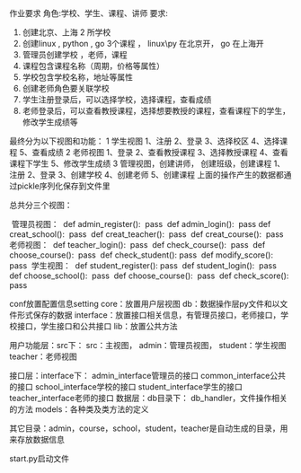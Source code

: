 
作业要求
角色:学校、学生、课程、讲师
要求:
1. 创建北京、上海 2 所学校
2. 创建linux , python , go 3个课程 ， linux\py 在北京开， go 在上海开
3. 管理员创建学校 ，老师，课程
4. 课程包含课程名称（周期，价格等属性）
5. 学校包含学校名称，地址等属性
6. 创建老师角色要关联学校
7. 学生注册登录后，可以选择学校，选择课程，查看成绩
8. 老师登录后，可以查看教授课程，选择想要教授的课程，查看课程下的学生，修改学生成绩等

最终分为以下视图和功能：
1 学生视图
	1、注册
        2、登录
        3、选择校区
        4、选择课程
        5、查看成绩
2 老师视图
	1、登录
        2、查看教授课程
        3、选择教授课程
        4、查看课程下学生
        5、修改学生成绩
3 管理视图，创建讲师， 创建班级，创建课程
        1、注册
        2、登录
        3、创建学校
        4、创建老师
        5、创建课程
上面的操作产生的数据都通过pickle序列化保存到文件里

总共分三个视图：

​    管理员视图：
​        def admin_register():
​            pass
​        def admin_login():
​            pass
​        def creat_school():
​            pass
​        def creat_teacher():
​            pass
​        def creat_course():
​            pass
​    老师视图：
​        def teacher_login():
​            pass
​        def check_course():
​            pass
​        def choose_course():
​            pass
​        def check_student():
​            pass
​        def modify_score():
​            pass
​    学生视图：
​        def student_register():
​            pass
​        def student_login():
​            pass
​        def choose_school():
​            pass
​        def choose_course():
​            pass
​        def check_score():
​            pass

conf放置配置信息setting
core：放置用户层视图
db：数据操作层py文件和以文件形式保存的数据
interface：放置接口相关信息，有管理员接口，老师接口，学校接口，学生接口和公共接口
lib：放置公共方法

用户功能层：src下：
                src：主视图，
                admin：管理员视图，
                student：学生视图
                teacher：老师视图

接口层：interface下：
                  admin_interface管理员的接口
                  common_interface公共的接口
                  school_interface学校的接口
                  student_interface学生的接口
                  teacher_interface老师的接口
数据层：db目录下：
                db_handler，文件操作相关的方法
                models：各种类及类方法的定义

其它目录：admin，course，school，student，teacher是自动生成的目录，用来存放数据信息

start.py启动文件
